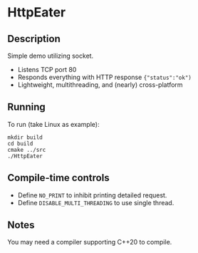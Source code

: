 # HttpEater

## Description

Simple demo utilizing socket.

- Listens TCP port 80
- Responds everything with HTTP response `{"status":"ok")`
- Lightweight, multithreading, and (nearly) cross-platform

## Running

To run (take Linux as example):

```shell
mkdir build
cd build
cmake ../src
./HttpEater
```

## Compile-time controls

- Define `NO_PRINT` to inhibit printing detailed request.
- Define `DISABLE_MULTI_THREADING` to use single thread.

## Notes

You may need a compiler supporting C++20 to compile.
